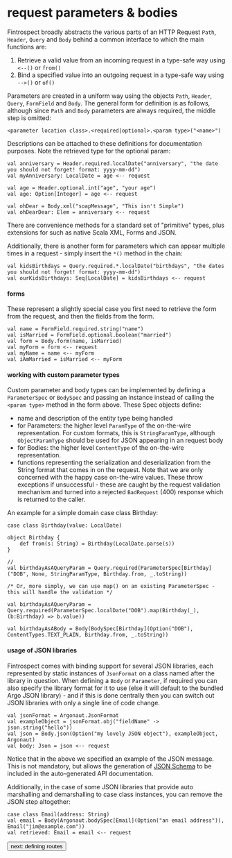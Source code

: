 # request parameters & bodies
Fintrospect broadly abstracts the various parts of an HTTP Request ```Path```, ```Header```, ```Query``` and ```Body``` behind a common 
interface to which the main functions are:
1. Retrieve a valid value from an incoming request in a type-safe way using ```<--()``` or ```from()```
2. Bind a specified value into an outgoing request in a type-safe way using ```-->()``` or ```of()```

Parameters are created in a uniform way using the objects ```Path```, ```Header```, ```Query```, ```FormField``` and ```Body```. 
The general form for definition is as follows, although since ```Path``` and ```Body``` parameters are always required, the middle step is omitted: 
```
<parameter location class>.<required|optional>.<param type>("<name>")
```

Descriptions can be attached to these definitions for documentation purposes. Note the retrieved type for the optional param:
```
val anniversary = Header.required.localDate("anniversary", "the date you should not forget! format: yyyy-mm-dd")
val myAnniversary: LocalDate = age <-- request

val age = Header.optional.int("age", "your age")
val age: Option[Integer] = age <-- request

val ohDear = Body.xml("soapMessage", "This isn't Simple")
val ohDearDear: Elem = anniversary <-- request
```

There are convenience methods for a standard set of "primitive" types, plus extensions for such as native Scala XML, Forms and JSON.

Additionally, there is another form for parameters which can appear multiple times in a request - simply insert the ```*()``` method in the chain:
```
val kidsBirthdays = Query.required.*.localDate("birthdays", "the dates you should not forget! format: yyyy-mm-dd")
val ourKidsBirthdays: Seq[LocalDate] = kidsBirthdays <-- request
```

#### forms
These represent a slightly special case you first need to retrieve the form from the request, and then the fields from the form.
```
val name = FormField.required.string("name")
val isMarried = FormField.optional.boolean("married")
val form = Body.form(name, isMarried)
val myForm = form <-- request
val myName = name <-- myForm
val iAmMarried = isMarried <-- myForm
```

#### working with custom parameter types
Custom parameter and body types can be implemented by defining a ```ParameterSpec``` or ```BodySpec``` and passing an instance instead of calling the ```<param type>``` method 
in the form above. These Spec objects define:

- name and description of the entity type being handled
- for Parameters: the higher level ```ParamType``` of the on-the-wire representation. For custom formats, this is ```StringParamType```, although ```ObjectParamType```
should be used for JSON appearing in an request body
- for Bodies: the higher level ```ContentType```  of the on-the-wire representation. 
- functions representing the serialization and deserialization from the String format that comes in on the request. Note that we are only concerned 
with the happy case on-the-wire values. These throw exceptions if unsuccessful - these are caught by the request validation mechanism and turned into 
a rejected ```BadRequest``` (400) response which is returned to the caller.

An example for a simple domain case class Birthday:
```
case class Birthday(value: LocalDate)

object Birthday {
    def from(s: String) = Birthday(LocalDate.parse(s))
}

// 
val birthdayAsAQueryParam = Query.required(ParameterSpec[Birthday]("DOB", None, StringParamType, Birthday.from, _.toString))

/* Or, more simply, we can use map() on an existing ParameterSpec - this will handle the validation */

val birthdayAsAQueryParam = Query.required(ParameterSpec.localDate("DOB").map(Birthday(_), (b:Birthday) => b.value))

val birthdayAsABody = Body(BodySpec[Birthday](Option("DOB"), ContentTypes.TEXT_PLAIN, Birthday.from, _.toString))
```

#### usage of JSON libraries
Fintrospect comes with binding support for several JSON libraries, each represented by static instances of ```JsonFormat``` on a class named 
after the library in question. When defining a ```Body``` or ```Parameter```, if required you can also specify the library format for it to 
use (else it will default to the bundled Argo JSON library) - and if this is done centrally then you can switch out JSON libraries with only 
a single line of code change.

```
val jsonFormat = Argonaut.JsonFormat
val exampleObject = jsonFormat.obj("fieldName" -> json.string("hello"))
val json = Body.json(Option("my lovely JSON object"), exampleObject, Argonaut)
val body: Json = json <-- request
```

Notice that in the above we specified an example of the JSON message. This is not mandatory, but allows the generation of 
<a href="http://json-schema.org/">JSON Schema</a> to be included in the auto-generated API documentation.

Additionally, in the case of some JSON libraries that provide auto marshalling and demarshalling to case class instances, you can remove the JSON step altogether:
```
case class Email(address: String)
val email = Body(Argonaut.bodySpec[Email](Option("an email address")), Email("jim@example.com"))
val retrieved: Email = email <-- request
```

<a class="next" href="http://fintrospect.io/defining-routes"><button type="button" class="btn btn-sm btn-default">next: defining routes</button></a>
